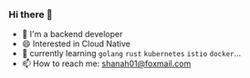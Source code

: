 ### Hi there 👋


- 🔭 I'm a backend developer
- 😄 Interested in Cloud Native
- 🌱 currently learning `golang` `rust` `kubernetes` `istio` `docker`...
- 📫 How to reach me: shanah01@foxmail.com
